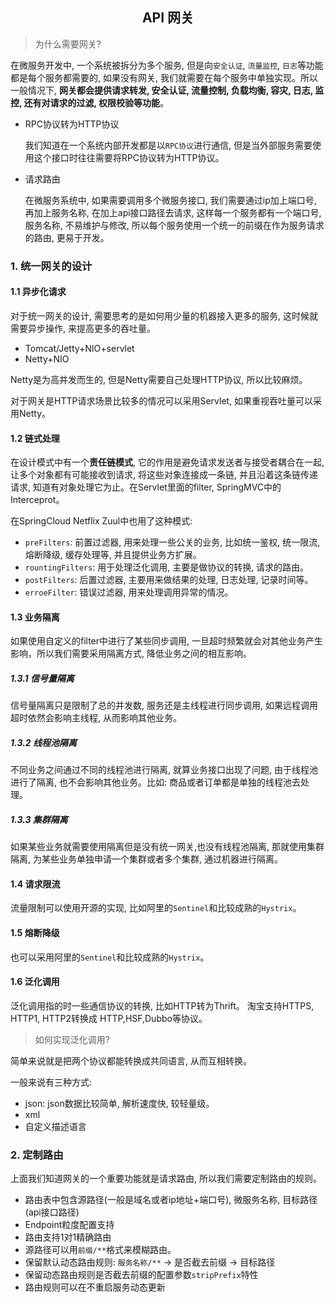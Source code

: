 ## <center>API 网关</center>

> 为什么需要网关?

在微服务开发中, 一个系统被拆分为多个服务, 但是向`安全认证`, `流量监控`, `日志`等功能都是每个服务都需要的, 如果没有网关, 我们就需要在每个服务中单独实现。所以一般情况下, **网关都会提供请求转发, 安全认证, 流量控制, 负载均衡, 容灾, 日志, 监控, 还有对请求的过滤, 权限校验等功能**。

- RPC协议转为HTTP协议

    我们知道在一个系统内部开发都是以`RPC协议`进行通信, 但是当外部服务需要使用这个接口时往往需要将RPC协议转为HTTP协议。

- 请求路由

    在微服务系统中, 如果需要调用多个微服务接口, 我们需要通过ip加上端口号, 再加上服务名称, 在加上api接口路径去请求, 这样每一个服务都有一个端口号, 服务名称, 不易维护与修改, 所以每个服务使用一个统一的前缀在作为服务请求的路由, 更易于开发。

### 1. 统一网关的设计

#### 1.1 异步化请求

对于统一网关的设计, 需要思考的是如何用少量的机器接入更多的服务, 这时候就需要异步操作, 来提高更多的吞吐量。

- Tomcat/Jetty+NIO+servlet
- Netty+NIO

Netty是为高并发而生的, 但是Netty需要自己处理HTTP协议, 所以比较麻烦。

对于网关是HTTP请求场景比较多的情况可以采用Servlet, 如果重视吞吐量可以采用Netty。

#### 1.2 链式处理

在设计模式中有一个**责任链模式**, 它的作用是避免请求发送者与接受者耦合在一起, 让多个对象都有可能接收到请求, 将这些对象连接成一条链, 并且沿着这条链传递请求, 知道有对象处理它为止。在Servlet里面的filter, SpringMVC中的Interceprot。

在SpringCloud Netflix Zuul中也用了这种模式:

- `preFilters`: 前置过滤器, 用来处理一些公关的业务, 比如统一鉴权, 统一限流, 熔断降级, 缓存处理等, 并且提供业务方扩展。
- `rountingFilters`: 用于处理泛化调用, 主要是做协议的转换, 请求的路由。
- `postFilters`: 后置过滤器, 主要用来做结果的处理, 日志处理, 记录时间等。
- `erroeFilter`: 错误过滤器, 用来处理调用异常的情况。

#### 1.3 业务隔离

如果使用自定义的filter中进行了某些同步调用, 一旦超时频繁就会对其他业务产生影响，所以我们需要采用隔离方式, 降低业务之间的相互影响。

##### 1.3.1 信号量隔离

信号量隔离只是限制了总的并发数, 服务还是主线程进行同步调用, 如果远程调用超时依然会影响主线程, 从而影响其他业务。

##### 1.3.2 线程池隔离

不同业务之间通过不同的线程池进行隔离, 就算业务接口出现了问题, 由于线程池进行了隔离, 也不会影响其他业务。比如: 商品或者订单都是单独的线程池去处理。

##### 1.3.3 集群隔离

如果某些业务就需要使用隔离但是没有统一网关,也没有线程池隔离, 那就使用集群隔离, 为某些业务单独申请一个集群或者多个集群, 通过机器进行隔离。

#### 1.4 请求限流

流量限制可以使用开源的实现, 比如阿里的`Sentinel`和比较成熟的`Hystrix`。

#### 1.5 熔断降级

也可以采用阿里的`Sentinel`和比较成熟的`Hystrix`。

#### 1.6 泛化调用

泛化调用指的时一些通信协议的转换, 比如HTTP转为Thrift。 淘宝支持HTTPS, HTTP1, HTTP2转换成 HTTP,HSF,Dubbo等协议。

> 如何实现泛化调用?

简单来说就是把两个协议都能转换成共同语言, 从而互相转换。

一般来说有三种方式:

- json: json数据比较简单, 解析速度快, 较轻量级。
- xml
- 自定义描述语言

### 2. 定制路由

上面我们知道网关的一个重要功能就是请求路由, 所以我们需要定制路由的规则。

- 路由表中包含源路径(一般是域名或者ip地址+端口号), 微服务名称, 目标路径(api接口路径)
- Endpoint粒度配置支持
- 路由支持1对1精确路由
- 源路径可以用`前缀/**`格式来模糊路由。
- 保留默认动态路由规则: `服务名称/**` -> 是否截去前缀 -> 目标路径
- 保留动态路由规则是否截去前缀的配置参数`stripPrefix`特性
- 路由规则可以在不重启服务动态更新


